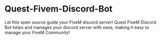 # Quest-Fivem-Discord-Bot
Let this open source guide your FiveM discord server! Quest FiveM Discord Bot helps and manages your discord server with ease, making it easy to manage your FiveM Community!
